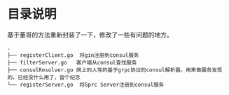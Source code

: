 # 目录说明

基于董哥的方法重新封装了一下，修改了一些有问题的地方。

```text
.
├── registerClient.go  将gin注册到consul服务
├── filterServer.go   客户端从consul查找服务
├── consulResolver.go 网上的人写的基于grpc协议的consul解析器，用来做服务发现的。已经没什么用了，留个纪念
└── registerServer.go  将Gprc Server注册到consul服务

```